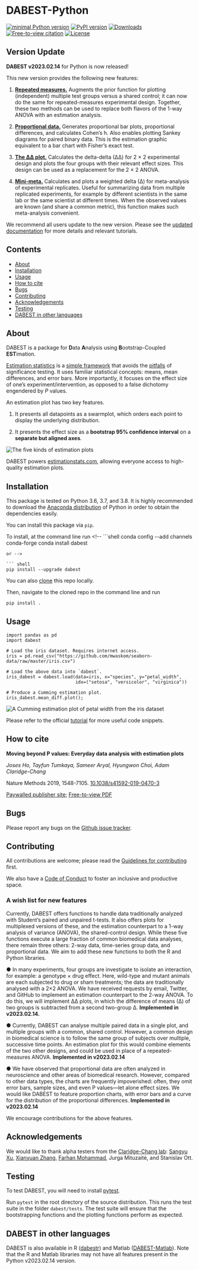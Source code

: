 DABEST-Python
================

<!-- WARNING: THIS FILE WAS AUTOGENERATED! DO NOT EDIT! -->
<!-- [![Travis CI build status](https://travis-ci.org/ACCLAB/DABEST-python.svg?branch=master)](https://travis-ci.org/ACCLAB/DABEST-python) -->

[![minimal Python
version](https://img.shields.io/badge/Python%3E%3D-3.6-6666ff.svg)](https://www.anaconda.com/distribution/)
[![PyPI
version](https://badge.fury.io/py/dabest.svg?kill_cache=1)](https://badge.fury.io/py/dabest)
[![Downloads](https://pepy.tech/badge/dabest/month.png)](https://pepy.tech/project/dabest/month)
[![Free-to-view
citation](https://zenodo.org/badge/DOI/10.1038/s41592-019-0470-3.svg)](https://rdcu.be/bHhJ4)
[![License](https://img.shields.io/badge/License-BSD%203--Clause--Clear-orange.svg)](https://spdx.org/licenses/BSD-3-Clause-Clear.html)

## Version Update

**DABEST v2023.02.14** for Python is now released!

This new version provides the following new features:

1.  [**Repeated
    measures.**](https://acclab.github.io/DABEST-python-docs/repeatedmeasures.html)
    Augments the prior function for plotting (independent) multiple test
    groups versus a shared control; it can now do the same for
    repeated-measures experimental design. Together, these two methods
    can be used to replace both flavors of the 1-way ANOVA with an
    estimation analysis.

2.  [**Proportional
    data.**](https://acclab.github.io/DABEST-python-docs/proportion-plot.html)
    Generates proportional bar plots, proportional differences, and
    calculates Cohen’s h. Also enables plotting Sankey diagrams for
    paired binary data. This is the estimation graphic equivalent to a
    bar chart with Fisher’s exact test.

3.  [**The ∆∆
    plot.**](https://acclab.github.io/DABEST-python-docs/deltadelta.html)
    Calculates the delta-delta (∆∆) for 2 × 2 experimental design and
    plots the four groups with their relevant effect sizes. This design
    can be used as a replacement for the 2 × 2 ANOVA.

4.  [**Mini-meta.**](https://acclab.github.io/DABEST-python-docs/minimetadelta.html)
    Calculates and plots a weighted delta (∆) for meta-analysis of
    experimental replicates. Useful for summarizing data from multiple
    replicated experiments, for example by different scientists in the
    same lab or the same scientist at different times. When the observed
    values are known (and share a common metric), this function makes
    such meta-analysis convenient.

We recommend all users update to the new version. Please see the
[updated documentation](https://acclab.github.io/DABEST-python-docs/)
for more details and relevant tutorials.

## Contents

<!-- TOC depthFrom:1 depthTo:2 withLinks:1 updateOnSave:1 orderedList:0 -->

- [About](#about)
- [Installation](#installation)
- [Usage](#usage)
- [How to cite](#how-to-cite)
- [Bugs](#bugs)
- [Contributing](#contributing)
- [Acknowledgements](#acknowledgements)
- [Testing](#testing)
- [DABEST in other languages](#dabest-in-other-languages)

<!-- /TOC -->

## About

DABEST is a package for **D**ata **A**nalysis using
**B**ootstrap-Coupled **EST**imation.

[Estimation
statistics](https://en.wikipedia.org/wiki/Estimation_statistics) is a
[simple framework](https://thenewstatistics.com/itns/) that avoids the
[pitfalls](https://www.nature.com/articles/nmeth.3288) of significance
testing. It uses familiar statistical concepts: means, mean differences,
and error bars. More importantly, it focuses on the effect size of one’s
experiment/intervention, as opposed to a false dichotomy engendered by
*P* values.

An estimation plot has two key features.

1.  It presents all datapoints as a swarmplot, which orders each point
    to display the underlying distribution.

2.  It presents the effect size as a **bootstrap 95% confidence
    interval** on a **separate but aligned axes**.

![The five kinds of estimation
plots](images/showpiece.png "The five kinds of estimation plots.")

DABEST powers [estimationstats.com](https://www.estimationstats.com/),
allowing everyone access to high-quality estimation plots.

## Installation

This package is tested on Python 3.6, 3.7, and 3.8. It is highly
recommended to download the [Anaconda
distribution](https://www.continuum.io/downloads) of Python in order to
obtain the dependencies easily.

You can install this package via `pip`.

To install, at the command line run <!-- ```shell
conda config --add channels conda-forge
conda install dabest
```
or -->

``` shell
pip install --upgrade dabest
```

You can also
[clone](https://help.github.com/articles/cloning-a-repository) this repo
locally.

Then, navigate to the cloned repo in the command line and run

``` shell
pip install .
```

## Usage

``` python3
import pandas as pd
import dabest

# Load the iris dataset. Requires internet access.
iris = pd.read_csv("https://github.com/mwaskom/seaborn-data/raw/master/iris.csv")

# Load the above data into `dabest`.
iris_dabest = dabest.load(data=iris, x="species", y="petal_width",
                          idx=("setosa", "versicolor", "virginica"))

# Produce a Cumming estimation plot.
iris_dabest.mean_diff.plot();
```

![A Cumming estimation plot of petal width from the iris
dataset](images/iris.png)

Please refer to the official
[tutorial](https://acclab.github.io/DABEST-python-docs/tutorial.html)
for more useful code snippets.

## How to cite

**Moving beyond P values: Everyday data analysis with estimation plots**

*Joses Ho, Tayfun Tumkaya, Sameer Aryal, Hyungwon Choi, Adam
Claridge-Chang*

Nature Methods 2019, 1548-7105.
[10.1038/s41592-019-0470-3](http://dx.doi.org/10.1038/s41592-019-0470-3)

[Paywalled publisher
site](https://www.nature.com/articles/s41592-019-0470-3); [Free-to-view
PDF](https://rdcu.be/bHhJ4)

## Bugs

Please report any bugs on the [Github issue
tracker](https://github.com/ACCLAB/DABEST-python/issues/new).

## Contributing

All contributions are welcome; please read the [Guidelines for
contributing](https://github.com/ACCLAB/DABEST-python/blob/master/CONTRIBUTING.md)
first.

We also have a [Code of
Conduct](https://github.com/ACCLAB/DABEST-python/blob/master/CODE_OF_CONDUCT.md)
to foster an inclusive and productive space.

### A wish list for new features

Currently, DABEST offers functions to handle data traditionally analyzed
with Student’s paired and unpaired t-tests. It also offers plots for
multiplexed versions of these, and the estimation counterpart to a 1-way
analysis of variance (ANOVA), the shared-control design. While these
five functions execute a large fraction of common biomedical data
analyses, there remain three others: 2-way data, time-series group data,
and proportional data. We aim to add these new functions to both the R
and Python libraries.

● In many experiments, four groups are investigate to isolate an
interaction, for example: a genotype × drug effect. Here, wild-type and
mutant animals are each subjected to drug or sham treatments; the data
are traditionally analysed with a 2×2 ANOVA. We have received requests
by email, Twitter, and GitHub to implement an estimation counterpart to
the 2-way ANOVA. To do this, we will implement ∆∆ plots, in which the
difference of means (∆) of two groups is subtracted from a second
two-group ∆. **Implemented in v2023.02.14.**

● Currently, DABEST can analyse multiple paired data in a single plot,
and multiple groups with a common, shared control. However, a common
design in biomedical science is to follow the same group of subjects
over multiple, successive time points. An estimation plot for this would
combine elements of the two other designs, and could be used in place of
a repeated-measures ANOVA. **Implemented in v2023.02.14**

● We have observed that proportional data are often analyzed in
neuroscience and other areas of biomedical research. However, compared
to other data types, the charts are frequently impoverished: often, they
omit error bars, sample sizes, and even P values—let alone effect sizes.
We would like DABEST to feature proportion charts, with error bars and a
curve for the distribution of the proportional differences.
**Implemented in v2023.02.14**

We encourage contributions for the above features.

## Acknowledgements

We would like to thank alpha testers from the [Claridge-Chang
lab](https://www.claridgechang.net/): [Sangyu
Xu](https://github.com/sangyu), [Xianyuan
Zhang](https://github.com/XYZfar), [Farhan
Mohammad](https://github.com/farhan8igib), Jurga Mituzaitė, and
Stanislav Ott.

## Testing

To test DABEST, you will need to install
[pytest](https://docs.pytest.org/en/latest).

Run `pytest` in the root directory of the source distribution. This runs
the test suite in the folder `dabest/tests`. The test suite will ensure
that the bootstrapping functions and the plotting functions perform as
expected.

## DABEST in other languages

DABEST is also available in R
([dabestr](https://github.com/ACCLAB/dabestr)) and Matlab
([DABEST-Matlab](https://github.com/ACCLAB/DABEST-Matlab)). Note that
the R and Matlab libraries may not have all features present in the
Python v2023.02.14 version.
